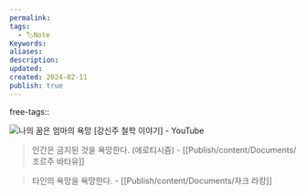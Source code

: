 ```yaml
---
permalink: 
tags:
  - 🏷️Note
Keywords: 
aliases: 
description: 
updated: 
created: 2024-02-11
publish: true
---
```

free-tags:: 



![나의 꿈은 엄마의 욕망 [강신주 철학 이야기] - YouTube](https://www.youtube.com/watch?v=AGIPaVQxAcI)


>인간은 금지된 것을 욕망한다. (에로티시즘)
> \- [[Publish/content/Documents/조르주 바타유]]

> 타인의 욕망을 욕망한다.
> \- [[Publish/content/Documents/자크 라캉]]